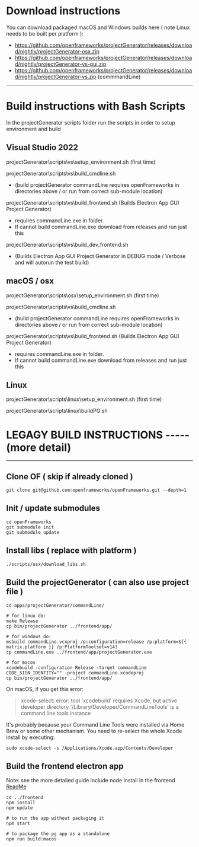 # Download instructions 
You can download packaged macOS and Windows builds here ( note Linux needs to be built per platform ):
- https://github.com/openframeworks/projectGenerator/releases/download/nightly/projectGenerator-osx.zip
- https://github.com/openframeworks/projectGenerator/releases/download/nightly/projectGenerator-vs-gui.zip 
- https://github.com/openframeworks/projectGenerator/releases/download/nightly/projectGenerator-vs.zip (commmandLine)

---------------------------------------

# Build instructions with Bash Scripts 

In the projectGenerator scripts folder run the scripts in order to setup environment and build


## Visual Studio 2022 

projectGenerator\scripts\vs\setup_environment.sh (first time)

projectGenerator\scripts\vs\build_cmdline.sh
- (build projectGenerator commandLine requires openFrameworks in directories above / or run from correct sub-module location)

projectGenerator\scripts\vs\build_frontend.sh (Builds Electron App GUI Project Generator) 
- requires commandLine.exe in folder. 
- If cannot build commandLine.exe download from releases and run just this

projectGenerator\scripts\vs\build_dev_frontend.sh 
 - (Builds Electron App GUI Project Generator in DEBUG mode / Verbose and will autorun the test build) 

## macOS / osx

projectGenerator\scripts\osx\setup_environment.sh (first time)

projectGenerator\scripts\vs\build_cmdline.sh
- (build projectGenerator commandLine requires openFrameworks in directories above / or run from correct sub-module location)

projectGenerator\scripts\vs\build_frontend.sh (Builds Electron App GUI Project Generator) 
- requires commandLine.exe in folder. 
- If cannot build commandLine.exe download from releases and run just this

## Linux

projectGenerator\scripts\linux\setup_environment.sh (first time)

projectGenerator\scripts\linux\buildPG.sh



# LEGAGY BUILD INSTRUCTIONS ----- (more detail)
---------------------------------------

## Clone OF ( skip if already cloned ) 
```
git clone git@github.com:openframeworks/openFrameworks.git --depth=1
```

## Init / update submodules 
```
cd openFrameworks
git submodule init
git submodule update
```

## Install libs ( replace with platform )
`./scripts/osx/download_libs.sh`

## Build the projectGenerator ( can also use project file ) 
```
cd apps/projectGenerator/commandLine/

# for linux do:
make Release
cp bin/projectGenerator ../frontend/app/

# for windows do:
msbuild commandLine.vcxproj /p:configuration=release /p:platform=${{ matrix.platform }} /p:PlatformToolset=v143
cp commandLine.exe ../frontend/app/projectGenerator.exe

# for macos 
xcodebuild -configuration Release -target commandLine CODE_SIGN_IDENTITY="" -project commandLine.xcodeproj
cp bin/projectGenerator ../frontend/app/
```
On macOS, if you get this error: 
> xcode-select: error: tool 'xcodebuild' requires Xcode, but active developer directory '/Library/Developer/CommandLineTools' is a command line tools instance

It's probably because your Command Line Tools were installed via Home Brew or some other mechanism. You need to re-select the whole Xcode install by executing:
```
sudo xcode-select -s /Applications/Xcode.app/Contents/Developer
```
## Build the frontend electron app 
Note: see the more detailed guide include node install in the frontend [ReadMe](frontend/ReadMe.md)
```
cd ../frontend
npm install 
npm update

# to run the app without packaging it 
npm start

# to package the pg app as a standalone
npm run build:macos 
```
